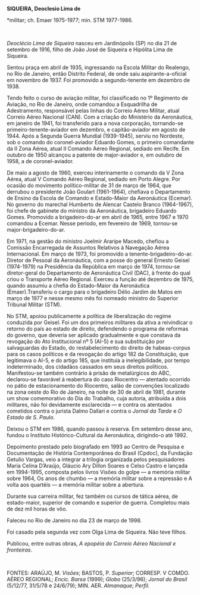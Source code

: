 **SIQUEIRA, Deoclesio Lima de**

\*militar; ch. Emaer 1975-1977; min. STM 1977-1986.

 

*Deoclécio Lima de Siqueira* nasceu em Jardinópolis (SP) no dia 21 de
setembro de 1916, filho de João José de Siqueira e Hipólita Lima de
Siqueira.

Sentou praça em abril de 1935, ingressando na Escola Militar do
Realengo, no Rio de Janeiro, então Distrito Federal, de onde saiu
aspirante-a-oficial em novembro de 1937. Foi promovido a segundo-tenente
em dezembro de 1938.

Tendo feito o curso de aviação militar, foi classificado no 1º Regimento
de Aviação, no Rio de Janeiro, onde comandou a Esquadrilha de
Adestramento, responsável pelas linhas do Correio Aéreo Militar, atual
Correio Aéreo Nacional (CAN). Com a criação do Ministério da
Aeronáutica, em janeiro de 1941, foi transferido para a nova corporação,
tornando-se primeiro-tenente-aviador em dezembro, e capitão-aviador em
agosto de 1944. Após a Segunda Guerra Mundial (1939-1945), serviu no
Nordeste, sob o comando do coronel-aviador Eduardo Gomes, o primeiro
comandante da II Zona Aérea, atual II Comando Aéreo Regional, sediado em
Recife. Em outubro de 1950 alcançou a patente de major-aviador e, em
outubro de 1958, a de coronel-aviador.

De maio a agosto de 1960, exerceu interinamente o comando da V Zona
Aérea, atual V Comando Aéreo Regional, sediado em Porto Alegre. Por
ocasião do movimento político-militar de 31 de março de 1964, que
derrubou o presidente João Goulart (1961-1964), chefiava o Departamento
de Ensino da Escola de Comando e Estado-Maior da Aeronáutica (Ecemar).
No governo do marechal Humberto de Alencar Castelo Branco (1964-1967),
foi chefe de gabinete do ministro da Aeronáutica, brigadeiro Eduardo
Gomes. Promovido a brigadeiro-do-ar em abril de 1965, entre 1967 e 1970
comandou a Ecemar. Nesse período, em fevereiro de 1969, tornou-se
major-brigadeiro-do-ar.

Em 1971, na gestão do ministro Joelmir Araripe Macedo, chefiou a
Comissão Encarregada de Assuntos Relativos à Navegação Aérea
Internacional. Em março de 1973, foi promovido a
tenente-brigadeiro-do-ar. Diretor de Pessoal da Aeronáutica, com a posse
do general Ernesto Geisel (1974-1979) na Presidência da República em
março de 1974, tornou-se diretor-geral do Departamento de Aeronáutica
Civil (DAC), à frente do qual criou o Transporte Aéreo Regional. Exerceu
a função até dezembro de 1975, quando assumiu a chefia do Estado-Maior
da Aeronáutica (Emaer).Transferiu o cargo para o brigadeiro Délio Jardim
de Matos em março de 1977 e nesse mesmo mês foi nomeado ministro do
Superior Tribunal Militar (STM).

No STM, apoiou publicamente a política de liberalização do regime
conduzida por Geisel. Foi um dos primeiros militares da ativa a
reivindicar o retorno do país ao estado de direito, defendendo o
programa de reformas do governo, que deveria ser aplicado gradualmente e
que constava da revogação do Ato Institucional nº 5 (AI-5) e sua
substituição por salvaguardas do Estado, do restabelecimento do direito
de habeas-corpus para os casos políticos e da revogação do artigo 182 da
Constituição, que legitimava o AI-5, e do artigo 185, que instituía a
inelegibilidade, por tempo indeterminado, dos cidadãos cassados em seus
direitos políticos. Manifestou-se também contrário à prisão de
metalúrgicos do ABC, declarou-se favorável à reabertura do caso
Riocentro — atentado ocorrido no pátio de estacionamento do Riocentro,
salão de convenções localizado na zona oeste do Rio de Janeiro, na noite
de 30 de abril de 1981, durante um show comemorativo do Dia do Trabalho,
cuja autoria, atribuída a dois militares, não foi devidamente
esclarecida — e contra os atentados cometidos contra o jurista Dalmo
Dallari e contra o *Jornal da Tarde* e *O Estado de S. Paulo*.

Deixou o STM em 1986, quando passou à reserva. Em setembro desse ano,
fundou o Instituto Histórico-Cultural da Aeronáutica, dirigindo-o até
1992.

Depoimento prestado pelo biografado em 1993 ao Centro de Pesquisa e
Documentação de História Contemporânea do Brasil (Cpdoc), da Fundação
Getulio Vargas, veio a integrar a trilogia organizada pelos
pesquisadores Maria Celina D’Araújo, Gláucio Ary Dillon Soares e Celso
Castro e lançada em 1994-1995, composta pelos livros Visões do golpe — a
memória militar sobre 1964, Os anos de chumbo — a memória militar sobre
a repressão e A volta aos quartéis — a memória militar sobre a abertura.

Durante sua carreira militar, fez também os cursos de tática aérea, de
estado-maior, superior de comando e superior de guerra. Completou mais
de dez mil horas de vôo.

Faleceu no Rio de Janeiro no dia 23 de março de 1998.

Foi casado pela segunda vez com Olga Lima de Siqueira. Não teve filhos.

Publicou, entre outras obras, *A epopéia do Correio Aéreo Nacional e
fronteiras*.

 

FONTES: ARAÚJO, M. *Visões*; BASTOS, P. *Superior*; CORRESP. V COMDO.
AÉREO REGIONAL; *Encic. Barsa* (1999); *Globo* (25/3/96); *Jornal do
Brasil* (5/12/77, 31/5/78 e 24/6/79); MIN. AER. *Almanaque*; *Perfil*.

 
